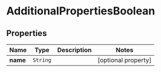 

# AdditionalPropertiesBoolean


## Properties

Name | Type | Description | Notes
------------ | ------------- | ------------- | -------------
**name** | `String` |  |  [optional property]






